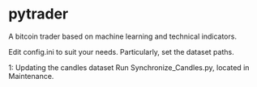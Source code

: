 # pytrader
A bitcoin trader based on machine learning and technical indicators. 

Edit config.ini to suit your needs. Particularly, set the dataset paths.

1: Updating the candles dataset
Run Synchronize_Candles.py, located in Maintenance.